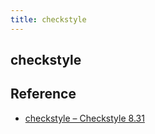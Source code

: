 ```yaml
---
title: checkstyle
---
```


## checkstyle


## Reference
- [checkstyle – Checkstyle 8\.31](https://checkstyle.sourceforge.io/)
